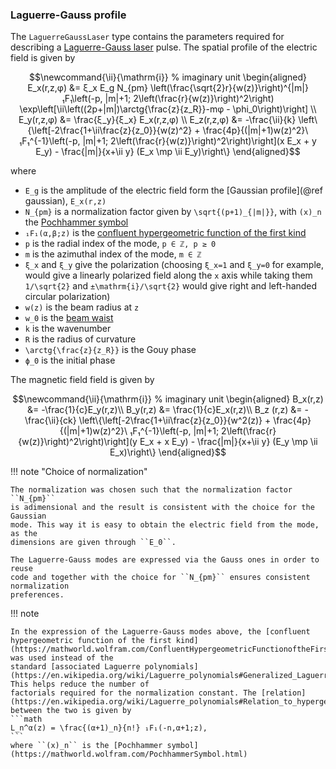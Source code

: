 ### Laguerre-Gauss profile

The `LaguerreGaussLaser` type contains the parameters required for describing a
[Laguerre-Gauss laser](https://en.wikipedia.org/wiki/Gaussian_beam#Laguerre-Gaussian_modes) pulse. The spatial profile of the electric field is given by
```math
\newcommand{\ii}{\mathrm{i}}                % imaginary unit
\begin{aligned}
    E_x(r,z,φ) &= ξ_x E_g N_{pm} \left(\frac{\sqrt{2}r}{w(z)}\right)^{|m|} ₁F₁\left(-p, |m|+1; 2\left(\frac{r}{w(z)}\right)^2\right) \exp\left[\ii\left((2p+|m|)\arctg{\frac{z}{z_R}}-mφ - \phi_0\right)\right] \\
    E_y(r,z,φ) &= \frac{ξ_y}{ξ_x} E_x(r,z,φ) \\
    E_z(r,z,φ) &= -\frac{\ii}{k} \left\{\left[-2\frac{1+\ii\frac{z}{z_0}}{w(z)^2} + \frac{4p}{(|m|+1)w(z)^2}\ ₁F₁^{-1}\left(-p, |m|+1; 2\left(\frac{r}{w(z)}\right)^2\right)\right](x E_x + y E_y) - \frac{|m|}{x+\ii y} (E_x \mp \ii E_y)\right\}
\end{aligned}
```
where
- ``E_g`` is the amplitude of the electric field form the [Gaussian profile](@ref gaussian), ``E_x(r,z)``
- ``N_{pm}`` is a normalization factor given by ``\sqrt{(p+1)_{|m|}}``, with ``(x)_n`` the [Pochhammer symbol](https://mathworld.wolfram.com/PochhammerSymbol.html)
- ``₁F₁(α,β;z)`` is the [confluent hypergeometric function of the first kind](https://mathworld.wolfram.com/ConfluentHypergeometricFunctionoftheFirstKind.html)
- ``p`` is the radial index of the mode, ``p ∈ ℤ, p ≥ 0``
- ``m`` is the azimuthal index of the mode, ``m ∈ ℤ``
- ``ξ_x`` and ``ξ_y`` give the polarization (choosing ``ξ_x=1`` and ``ξ_y=0`` for example, would give a linearly polarized field along the ``x`` axis while taking them ``1/\sqrt{2}`` and ``±\mathrm{i}/\sqrt{2}`` would give right and left-handed circular polarization)
- ``w(z)`` is the beam radius at ``z``
- ``w_0`` is the [beam waist](https://en.wikipedia.org/wiki/Gaussian_beam#Beam_waist)
- ``k`` is the wavenumber
- ``R`` is the radius of curvature
- ``\arctg{\frac{z}{z_R}}`` is the Gouy phase
- ``ϕ_0`` is the initial phase

The magnetic field field is given by
```math
\newcommand{\ii}{\mathrm{i}}                % imaginary unit
\begin{aligned}
    B_x(r,z) &= -\frac{1}{c}E_y(r,z)\\
    B_y(r,z) &= \frac{1}{c}E_x(r,z)\\
    B_z (r,z) &= -\frac{\ii}{ck} \left\{\left[-2\frac{1+\ii\frac{z}{z_0}}{w^2(z)} + \frac{4p}{(|m|+1)w(z)^2}\ ₁F₁^{-1}\left(-p, |m|+1; 2\left(\frac{r}{w(z)}\right)^2\right)\right](y E_x + x E_y) - \frac{|m|}{x+\ii y} (E_y \mp \ii E_x)\right\}
\end{aligned}
```

!!! note "Choice of normalization"

    The normalization was chosen such that the normalization factor ``N_{pm}``
    is adimensional and the result is consistent with the choice for the Gaussian
    mode. This way it is easy to obtain the electric field from the mode, as the
    dimensions are given through ``E_0``.

    The Laguerre-Gauss modes are expressed via the Gauss ones in order to reuse
    code and together with the choice for ``N_{pm}`` ensures consistent normalization
    preferences.

!!! note

    In the expression of the Laguerre-Gauss modes above, the [confluent hypergeometric function of the first kind](https://mathworld.wolfram.com/ConfluentHypergeometricFunctionoftheFirstKind.html) was used instead of the
    standard [associated Laguerre polynomials](https://en.wikipedia.org/wiki/Laguerre_polynomials#Generalized_Laguerre_polynomials). This helps reduce the number of
    factorials required for the normalization constant. The [relation](https://en.wikipedia.org/wiki/Laguerre_polynomials#Relation_to_hypergeometric_functions)
    between the two is given by
    ```math
    L_n^α(z) = \frac{(α+1)_n}{n!} ₁F₁(-n,α+1;z),
    ```
    where ``(x)_n`` is the [Pochhammer symbol](https://mathworld.wolfram.com/PochhammerSymbol.html)
